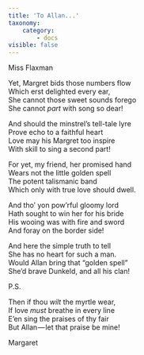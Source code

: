 ```yaml
---
title: 'To Allan...'
taxonomy:
    category:
        - docs
visible: false
---
```


<div class="author">Miss Flaxman</div>

Yet, Margret bids those numbers flow  
Which erst delighted every ear,  
She cannot those sweet sounds forego  
She cannot *part* with song so dear!  

And should the minstrel’s tell-tale lyre  
Prove echo to a faithful heart  
Love may his Margret too inspire  
With skill to sing a second part!  

For yet, my friend, her promised hand  
Wears not the little golden spell  
The potent talismanic band  
Which only with true love should dwell.  

And tho’ yon pow’rful gloomy lord  
Hath sought to win her for his bride  
His wooing was with fire and sword  
And foray on the border side!  

And here the simple truth to tell  
She has no heart for such a man.  
Would Allan bring that “golden spell”  
She’d brave Dunkeld, and all his clan!  

P.S.

Then if thou *wilt* the myrtle wear,  
If love *must* breathe in every line  
E’en sing the praises of thy fair  
But Allan — let that praise be mine! 

Margaret